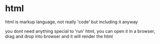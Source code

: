 # html

html is markup language, not really 'code' but including it anyway

you dont need anything special to 'run' html, you can open it in a browser, drag and drop into browser and it will render the html

